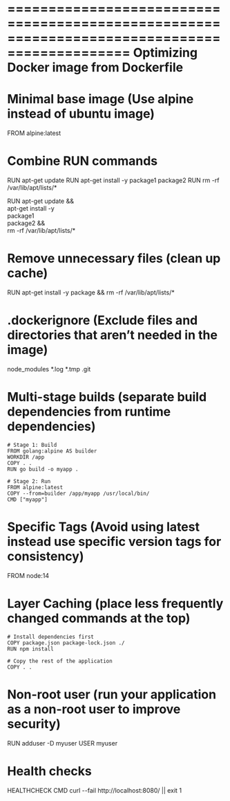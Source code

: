 =============================================================================================
Optimizing Docker image from Dockerfile
=============================================================================================
# Minimal base image (Use alpine instead of ubuntu image)
FROM alpine:latest

# Combine RUN commands
RUN apt-get update
RUN apt-get install -y package1 package2
RUN rm -rf /var/lib/apt/lists/*

RUN apt-get update && \
apt-get install -y \
    package1 \
    package2 && \
    rm -rf /var/lib/apt/lists/*

# Remove unnecessary files (clean up cache)
RUN apt-get install -y package && rm -rf /var/lib/apt/lists/*

# .dockerignore (Exclude files and directories that aren’t needed in the image)
node_modules
*.log
*.tmp
.git

# Multi-stage builds (separate build dependencies from runtime dependencies)
    # Stage 1: Build
    FROM golang:alpine AS builder
    WORKDIR /app
    COPY . .
    RUN go build -o myapp .

    # Stage 2: Run
    FROM alpine:latest
    COPY --from=builder /app/myapp /usr/local/bin/
    CMD ["myapp"]

# Specific Tags (Avoid using latest instead use specific version tags for consistency)
FROM node:14

# Layer Caching (place less frequently changed commands at the top)
    # Install dependencies first
    COPY package.json package-lock.json ./
    RUN npm install

    # Copy the rest of the application
    COPY . .

# Non-root user (run your application as a non-root user to improve security)
RUN adduser -D myuser
USER myuser

# Health checks
HEALTHCHECK CMD curl --fail http://localhost:8080/ || exit 1